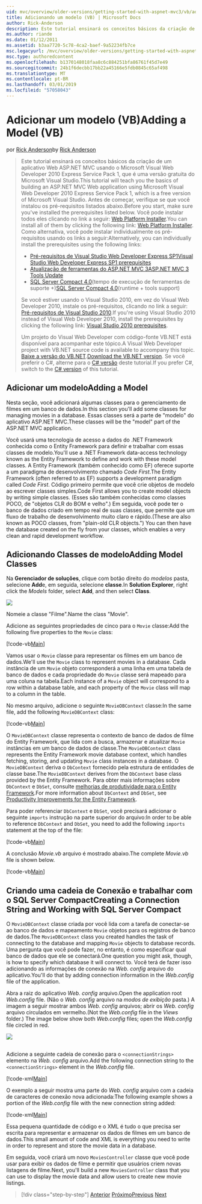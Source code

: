 ```yaml
---
uid: mvc/overview/older-versions/getting-started-with-aspnet-mvc3/vb/adding-a-model
title: Adicionando um modelo (VB) | Microsoft Docs
author: Rick-Anderson
description: Este tutorial ensinará os conceitos básicos da criação de um aplicativo Web ASP.NET MVC usando o Microsoft Visual Web Developer 2010 Express Service Pack 1, que é...
ms.author: riande
ms.date: 01/12/2011
ms.assetid: b3aa7720-5c78-4ca2-baef-9a52234fb7ce
msc.legacyurl: /mvc/overview/older-versions/getting-started-with-aspnet-mvc3/vb/adding-a-model
msc.type: authoredcontent
ms.openlocfilehash: b1370148018faa8c6c884251bfa86761f45d7e49
ms.sourcegitcommit: 24b1f6decbb17bb22a45166e5fdb0845c65af498
ms.translationtype: MT
ms.contentlocale: pt-BR
ms.lasthandoff: 03/01/2019
ms.locfileid: "57058043"
---
```

<a name="adding-a-model-vb"></a><span data-ttu-id="9df8b-103">Adicionar um modelo (VB)</span><span class="sxs-lookup"><span data-stu-id="9df8b-103">Adding a Model (VB)</span></span>
====================
<span data-ttu-id="9df8b-104">por [Rick Anderson]((https://twitter.com/RickAndMSFT))</span><span class="sxs-lookup"><span data-stu-id="9df8b-104">by [Rick Anderson]((https://twitter.com/RickAndMSFT))</span></span>

> <span data-ttu-id="9df8b-105">Este tutorial ensinará os conceitos básicos da criação de um aplicativo Web ASP.NET MVC usando o Microsoft Visual Web Developer 2010 Express Service Pack 1, que é uma versão gratuita do Microsoft Visual Studio.</span><span class="sxs-lookup"><span data-stu-id="9df8b-105">This tutorial will teach you the basics of building an ASP.NET MVC Web application using Microsoft Visual Web Developer 2010 Express Service Pack 1, which is a free version of Microsoft Visual Studio.</span></span> <span data-ttu-id="9df8b-106">Antes de começar, verifique se que você instalou os pré-requisitos listados abaixo.</span><span class="sxs-lookup"><span data-stu-id="9df8b-106">Before you start, make sure you've installed the prerequisites listed below.</span></span> <span data-ttu-id="9df8b-107">Você pode instalar todos eles clicando no link a seguir: [Web Platform Installer](https://www.microsoft.com/web/gallery/install.aspx?appid=VWD2010SP1Pack).</span><span class="sxs-lookup"><span data-stu-id="9df8b-107">You can install all of them by clicking the following link: [Web Platform Installer](https://www.microsoft.com/web/gallery/install.aspx?appid=VWD2010SP1Pack).</span></span> <span data-ttu-id="9df8b-108">Como alternativa, você pode instalar individualmente os pré-requisitos usando os links a seguir:</span><span class="sxs-lookup"><span data-stu-id="9df8b-108">Alternatively, you can individually install the prerequisites using the following links:</span></span>
> 
> - [<span data-ttu-id="9df8b-109">Pré-requisitos de Visual Studio Web Developer Express SP1</span><span class="sxs-lookup"><span data-stu-id="9df8b-109">Visual Studio Web Developer Express SP1 prerequisites</span></span>](https://www.microsoft.com/web/gallery/install.aspx?appid=VWD2010SP1Pack)
> - [<span data-ttu-id="9df8b-110">Atualização de ferramentas do ASP.NET MVC 3</span><span class="sxs-lookup"><span data-stu-id="9df8b-110">ASP.NET MVC 3 Tools Update</span></span>](https://www.microsoft.com/web/gallery/install.aspx?appsxml=&amp;appid=MVC3)
> - <span data-ttu-id="9df8b-111">[SQL Server Compact 4.0](https://www.microsoft.com/web/gallery/install.aspx?appid=SQLCE;SQLCEVSTools_4_0)(tempo de execução de ferramentas de suporte +)</span><span class="sxs-lookup"><span data-stu-id="9df8b-111">[SQL Server Compact 4.0](https://www.microsoft.com/web/gallery/install.aspx?appid=SQLCE;SQLCEVSTools_4_0)(runtime + tools support)</span></span>
> 
> <span data-ttu-id="9df8b-112">Se você estiver usando o Visual Studio 2010, em vez do Visual Web Developer 2010, instale os pré-requisitos, clicando no link a seguir: [Pré-requisitos de Visual Studio 2010](https://www.microsoft.com/web/gallery/install.aspx?appsxml=&amp;appid=VS2010SP1Pack).</span><span class="sxs-lookup"><span data-stu-id="9df8b-112">If you're using Visual Studio 2010 instead of Visual Web Developer 2010, install the prerequisites by clicking the following link: [Visual Studio 2010 prerequisites](https://www.microsoft.com/web/gallery/install.aspx?appsxml=&amp;appid=VS2010SP1Pack).</span></span>
> 
> <span data-ttu-id="9df8b-113">Um projeto do Visual Web Developer com código-fonte VB.NET está disponível para acompanhar este tópico.</span><span class="sxs-lookup"><span data-stu-id="9df8b-113">A Visual Web Developer project with VB.NET source code is available to accompany this topic.</span></span> <span data-ttu-id="9df8b-114">[Baixe a versão do VB.NET](https://code.msdn.microsoft.com/Introduction-to-MVC-3-10d1b098).</span><span class="sxs-lookup"><span data-stu-id="9df8b-114">[Download the VB.NET version](https://code.msdn.microsoft.com/Introduction-to-MVC-3-10d1b098).</span></span> <span data-ttu-id="9df8b-115">Se você preferir o C#, alterne para o [C# versão](../cs/adding-a-model.md) deste tutorial.</span><span class="sxs-lookup"><span data-stu-id="9df8b-115">If you prefer C#, switch to the [C# version](../cs/adding-a-model.md) of this tutorial.</span></span>


## <a name="adding-a-model"></a><span data-ttu-id="9df8b-116">Adicionar um modelo</span><span class="sxs-lookup"><span data-stu-id="9df8b-116">Adding a Model</span></span>

<span data-ttu-id="9df8b-117">Nesta seção, você adicionará algumas classes para o gerenciamento de filmes em um banco de dados.</span><span class="sxs-lookup"><span data-stu-id="9df8b-117">In this section you'll add some classes for managing movies in a database.</span></span> <span data-ttu-id="9df8b-118">Essas classes será a parte de "modelo" do aplicativo ASP.NET MVC.</span><span class="sxs-lookup"><span data-stu-id="9df8b-118">These classes will be the "model" part of the ASP.NET MVC application.</span></span>

<span data-ttu-id="9df8b-119">Você usará uma tecnologia de acesso a dados do .NET Framework conhecida como o Entity Framework para definir e trabalhar com essas classes de modelo.</span><span class="sxs-lookup"><span data-stu-id="9df8b-119">You'll use a .NET Framework data-access technology known as the Entity Framework to define and work with these model classes.</span></span> <span data-ttu-id="9df8b-120">A Entity Framework (também conhecido como EF) oferece suporte a um paradigma de desenvolvimento chamado *Code First*.</span><span class="sxs-lookup"><span data-stu-id="9df8b-120">The Entity Framework (often referred to as EF) supports a development paradigm called *Code First*.</span></span> <span data-ttu-id="9df8b-121">Código primeiro permite que você crie objetos de modelo ao escrever classes simples.</span><span class="sxs-lookup"><span data-stu-id="9df8b-121">Code First allows you to create model objects by writing simple classes.</span></span> <span data-ttu-id="9df8b-122">(Esses são também conhecidas como classes POCO, de "objetos CLR do BOM e velho".) Em seguida, você pode ter o banco de dados criado em tempo real de suas classes, que permite que um fluxo de trabalho de desenvolvimento muito claro e rápido.</span><span class="sxs-lookup"><span data-stu-id="9df8b-122">(These are also known as POCO classes, from "plain-old CLR objects.") You can then have the database created on the fly from your classes, which enables a very clean and rapid development workflow.</span></span>

## <a name="adding-model-classes"></a><span data-ttu-id="9df8b-123">Adicionando Classes de modelo</span><span class="sxs-lookup"><span data-stu-id="9df8b-123">Adding Model Classes</span></span>

<span data-ttu-id="9df8b-124">Na **Gerenciador de soluções**, clique com botão direito do *modelos* pasta, selecione **Add**e, em seguida, selecione **classe**.</span><span class="sxs-lookup"><span data-stu-id="9df8b-124">In **Solution Explorer**, right click the *Models* folder, select **Add**, and then select **Class**.</span></span>

![](adding-a-model/_static/image1.png)

<span data-ttu-id="9df8b-125">Nomeie a classe "Filme".</span><span class="sxs-lookup"><span data-stu-id="9df8b-125">Name the class "Movie".</span></span>

<span data-ttu-id="9df8b-126">Adicione as seguintes propriedades de cinco para o `Movie` classe:</span><span class="sxs-lookup"><span data-stu-id="9df8b-126">Add the following five properties to the `Movie` class:</span></span>

[!code-vb[Main](adding-a-model/samples/sample1.vb)]

<span data-ttu-id="9df8b-127">Vamos usar o `Movie` classe para representar os filmes em um banco de dados.</span><span class="sxs-lookup"><span data-stu-id="9df8b-127">We'll use the `Movie` class to represent movies in a database.</span></span> <span data-ttu-id="9df8b-128">Cada instância de um `Movie` objeto corresponderá a uma linha em uma tabela de banco de dados e cada propriedade do `Movie` classe será mapeado para uma coluna na tabela.</span><span class="sxs-lookup"><span data-stu-id="9df8b-128">Each instance of a `Movie` object will correspond to a row within a database table, and each property of the `Movie` class will map to a column in the table.</span></span>

<span data-ttu-id="9df8b-129">No mesmo arquivo, adicione o seguinte `MovieDBContext` classe:</span><span class="sxs-lookup"><span data-stu-id="9df8b-129">In the same file, add the following `MovieDBContext` class:</span></span>

[!code-vb[Main](adding-a-model/samples/sample2.vb)]

<span data-ttu-id="9df8b-130">O `MovieDBContext` classe representa o contexto de banco de dados de filme do Entity Framework, que lida com a busca, armazenar e atualizar `Movie` instâncias em um banco de dados de classe.</span><span class="sxs-lookup"><span data-stu-id="9df8b-130">The `MovieDBContext` class represents the Entity Framework movie database context, which handles fetching, storing, and updating `Movie` class instances in a database.</span></span> <span data-ttu-id="9df8b-131">O `MovieDBContext` deriva o `DbContext` fornecido pela estrutura de entidades de classe base.</span><span class="sxs-lookup"><span data-stu-id="9df8b-131">The `MovieDBContext` derives from the `DbContext` base class provided by the Entity Framework.</span></span> <span data-ttu-id="9df8b-132">Para obter mais informações sobre `DbContext` e `DbSet`, consulte [melhorias de produtividade para o Entity Framework](https://blogs.msdn.com/b/efdesign/archive/2010/06/21/productivity-improvements-for-the-entity-framework.aspx?wa=wsignin1.0).</span><span class="sxs-lookup"><span data-stu-id="9df8b-132">For more information about `DbContext` and `DbSet`, see [Productivity Improvements for the Entity Framework](https://blogs.msdn.com/b/efdesign/archive/2010/06/21/productivity-improvements-for-the-entity-framework.aspx?wa=wsignin1.0).</span></span>

<span data-ttu-id="9df8b-133">Para poder referenciar `DbContext` e `DbSet`, você precisará adicionar o seguinte `imports` instrução na parte superior do arquivo:</span><span class="sxs-lookup"><span data-stu-id="9df8b-133">In order to be able to reference `DbContext` and `DbSet`, you need to add the following `imports` statement at the top of the file:</span></span>

[!code-vb[Main](adding-a-model/samples/sample3.vb)]

<span data-ttu-id="9df8b-134">A conclusão *Movie.vb* arquivo é mostrado abaixo.</span><span class="sxs-lookup"><span data-stu-id="9df8b-134">The complete *Movie.vb* file is shown below.</span></span>

[!code-vb[Main](adding-a-model/samples/sample4.vb)]

## <a name="creating-a-connection-string-and-working-with-sql-server-compact"></a><span data-ttu-id="9df8b-135">Criando uma cadeia de Conexão e trabalhar com o SQL Server Compact</span><span class="sxs-lookup"><span data-stu-id="9df8b-135">Creating a Connection String and Working with SQL Server Compact</span></span>

<span data-ttu-id="9df8b-136">O `MovieDBContext` classe criada por você lida com a tarefa de conectar-se ao banco de dados e mapeamento `Movie` objetos para os registros de banco de dados.</span><span class="sxs-lookup"><span data-stu-id="9df8b-136">The `MovieDBContext` class you created handles the task of connecting to the database and mapping `Movie` objects to database records.</span></span> <span data-ttu-id="9df8b-137">Uma pergunta que você pode fazer, no entanto, é como especificar qual banco de dados que ele se conectará.</span><span class="sxs-lookup"><span data-stu-id="9df8b-137">One question you might ask, though, is how to specify which database it will connect to.</span></span> <span data-ttu-id="9df8b-138">Você terá de fazer isso adicionando as informações de conexão na *Web. config* arquivo do aplicativo.</span><span class="sxs-lookup"><span data-stu-id="9df8b-138">You'll do that by adding connection information in the *Web.config* file of the application.</span></span>

<span data-ttu-id="9df8b-139">Abra a raiz do aplicativo *Web. config* arquivo.</span><span class="sxs-lookup"><span data-stu-id="9df8b-139">Open the application root *Web.config* file.</span></span> <span data-ttu-id="9df8b-140">(Não o *Web. config* arquivo na *modos de exibição* pasta.) A imagem a seguir mostrar ambos *Web. config* arquivos; abrir os *Web. config* arquivo circulados em vermelho.</span><span class="sxs-lookup"><span data-stu-id="9df8b-140">(Not the *Web.config* file in the *Views* folder.) The image below show both *Web.config* files; open the *Web.config* file circled in red.</span></span>

![](adding-a-model/_static/image2.png)

## 

<span data-ttu-id="9df8b-141">Adicione a seguinte cadeia de conexão para o `<connectionStrings>` elemento na *Web. config* arquivo.</span><span class="sxs-lookup"><span data-stu-id="9df8b-141">Add the following connection string to the `<connectionStrings>` element in the *Web.config* file.</span></span>

[!code-xml[Main](adding-a-model/samples/sample5.xml)]

<span data-ttu-id="9df8b-142">O exemplo a seguir mostra uma parte do *Web. config* arquivo com a cadeia de caracteres de conexão nova adicionada:</span><span class="sxs-lookup"><span data-stu-id="9df8b-142">The following example shows a portion of the *Web.config* file with the new connection string added:</span></span>

[!code-xml[Main](adding-a-model/samples/sample6.xml)]

<span data-ttu-id="9df8b-143">Essa pequena quantidade de código e o XML é tudo o que precisa ser escrita para representar e armazenar os dados de filmes em um banco de dados.</span><span class="sxs-lookup"><span data-stu-id="9df8b-143">This small amount of code and XML is everything you need to write in order to represent and store the movie data in a database.</span></span>

<span data-ttu-id="9df8b-144">Em seguida, você criará um novo `MoviesController` classe que você pode usar para exibir os dados de filme e permitir que usuários criem novas listagens de filme.</span><span class="sxs-lookup"><span data-stu-id="9df8b-144">Next, you'll build a new `MoviesController` class that you can use to display the movie data and allow users to create new movie listings.</span></span>

> [!div class="step-by-step"]
> <span data-ttu-id="9df8b-145">[Anterior](adding-a-view.md)
> [Próximo](accessing-your-models-data-from-a-controller.md)</span><span class="sxs-lookup"><span data-stu-id="9df8b-145">[Previous](adding-a-view.md)
[Next](accessing-your-models-data-from-a-controller.md)</span></span>
